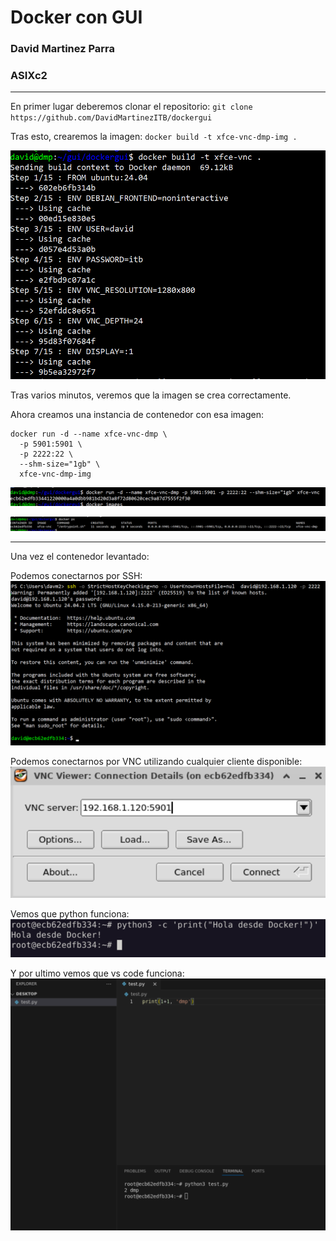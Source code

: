 # Docker con GUI

### David Martinez Parra
### ASIXc2

***

En primer lugar deberemos clonar el repositorio:
`git clone https://github.com/DavidMartinezITB/dockergui`

Tras esto, crearemos la imagen:
`docker build -t xfce-vnc-dmp-img .`

![CreateIMG](img/buildimg.png)

Tras varios minutos, veremos que la imagen se crea correctamente.

Ahora creamos una instancia de contenedor con esa imagen:
```
docker run -d --name xfce-vnc-dmp \
  -p 5901:5901 \
  -p 2222:22 \
  --shm-size="1gb" \
  xfce-vnc-dmp-img
```

![container](img/container.png)

![ps](img/ps.png)

***

Una vez el contenedor levantado:

Podemos conectarnos por SSH:
![SSH](img/SSH.png)

Podemos conectarnos por VNC utilizando cualquier cliente disponible:
![vnc](img/vnc.png)

Vemos que python funciona:
![py](img/py.png)

Y por ultimo vemos que vs code funciona:
![code](img/code.png)